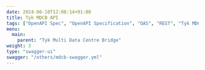 ```yaml
---
date: 2024-06-10T12:08:14+01:00
title: Tyk MDCB API
tags: ["OpenAPI Spec", "OpenAPI Specification", "OAS", "REST", "Tyk MDCB OpenAPI Spec", "Tyk MDCB OAS", "MDCB API REST"]
menu:
  main:
    parent: "Tyk Multi Data Centre Bridge"
weight: 3
type: "swagger-ui"
swagger: "/others/mdcb-swagger.yml"
---
```

